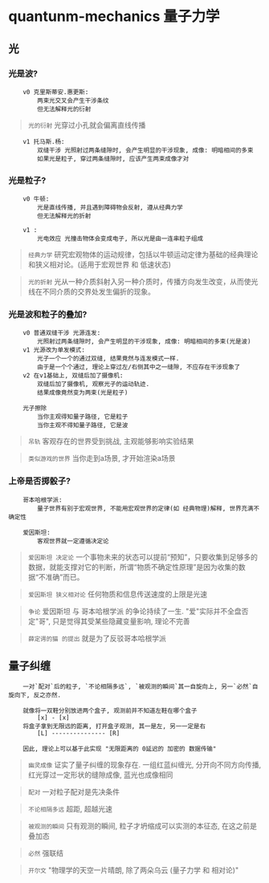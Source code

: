 # quantunm-mechanics 量子力学

## 光

### 光是波?

        v0 克里斯蒂安.惠更斯:
            两束光交叉会产生干涉条纹
            但无法解释光的衍射

> `光的衍射` 光穿过小孔就会偏离直线传播

        v1 托马斯.杨:
            双缝干涉 光照射过两条缝隙时, 会产生明显的干涉现象, 成像: 明暗相间的多束
            如果光是粒子, 穿过两条缝隙时, 应该产生两束成像才对

### 光是粒子?

        v0 牛顿:
            光是直线传播, 并且遇到障碍物会反射, 遵从经典力学
            但无法解释光的折射

        v1 :
            光电效应 光撞击物体会变成电子, 所以光是由一连串粒子组成

> `经典力学` 研究宏观物体的运动规律，包括以牛顿运动定律为基础的经典理论和狭义相对论。(适用于宏观世界 和 低速状态)

> `光的折射` 光从一种介质斜射入另一种介质时，传播方向发生改变，从而使光线在不同介质的交界处发生偏折的现象。

### 光是波和粒子的叠加?

        v0 普通双缝干涉 光源连发:
            光照射过两条缝隙时, 会产生明显的干涉现象, 成像: 明暗相间的多束(光是波)
        v1 光源改为单发模式:
            光子一个一个的通过双缝, 结果竟然与连发模式一样.
            由于是一个个通过, 理论上穿过左/右侧其中之一缝隙, 不应存在干涉现象了
        v2 在v1基础上, 双缝后加了摄像机:
            双缝后加了摄像机, 观察光子的运动轨迹.
            结果成像竟然变为两束(光是粒子)
        
        光子擦除
            当你主观得知量子路径, 它是粒子
            当你主观不得知量子路径, 它是波

> `吊轨` 客观存在的世界受到挑战, 主观能够影响实验结果

> `类似游戏的世界` 当你走到a场景, 才开始渲染a场景

### 上帝是否掷骰子?

        哥本哈根学派:
            量子世界有别于宏观世界, 不能用宏观世界的定律(如 经典物理)解释, 世界充满不确定性

        爱因斯坦:
            客观世界就一定遵循决定论

> `爱因斯坦 决定论` 一个事物未来的状态可以提前“预知”，只要收集到足够多的数据，就能支撑对它的判断，所谓“物质不确定性原理”是因为收集的数据“不准确”而已。

> `爱因斯坦 狭义相对论` 任何物质和信息传送速度的上限是光速

> `争论` 爱因斯坦 与 哥本哈根学派 的争论持续了一生. "爱"实际并不全盘否定"哥", 只是觉得其受某些隐藏变量影响, 理论不完善

> `薛定谔的猫 的提出` 就是为了反驳哥本哈根学派

## 量子纠缠

        一对`配对`后的粒子, `不论相隔多远`, `被观测的瞬间`其一自旋向上, 另一`必然`自旋向下, 反之亦然.

        就像将一双鞋分别放进两个盒子, 观测前并不知道左鞋在哪个盒子
            [x] - [x]
        将盒子拿到无限远的距离, 打开盒子观测, 其一是左, 另一一定是右
            [L] --------------- [R]

        因此, 理论上可以基于此实现 "无限距离的 0延迟的 加密的 数据传输"

> `幽灵成像` 证实了量子纠缠的现象存在. 一组红蓝纠缠光, 分开向不同方向传播, 红光穿过一定形状的缝隙成像, 蓝光也成像相同

> `配对` 一对粒子配对是先决条件

> `不论相隔多远` 超距, 超越光速

> `被观测的瞬间` 只有观测的瞬间, 粒子才坍缩成可以实测的本征态, 在这之前是叠加态

> `必然` 强联结

> `开尔文` "物理学的天空一片晴朗, 除了两朵乌云 (量子力学 和 相对论)"